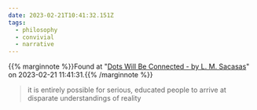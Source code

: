 ```yaml
---
date: 2023-02-21T10:41:32.151Z
tags:
  - philosophy
  - convivial
  - narrative
---
```

{{% marginnote %}}Found at "[Dots Will Be Connected - by L. M. Sacasas](https://theconvivialsociety.substack.com/p/dots-will-be-connected)" on 2023-02-21 11:41:31.{{% /marginnote %}}

> it is entirely possible for serious, educated people to arrive at disparate understandings of reality

